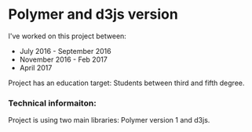 # Polymer and d3js version

I've worked on this project between: 
- July 2016 - September 2016
- November 2016 - Feb 2017
- April 2017

Project has an education target: Students between third and fifth degree.

### Technical informaiton:

Project is using two main libraries: Polymer version 1 and d3js.
